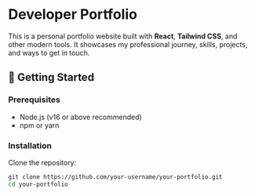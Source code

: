 # Developer Portfolio

This is a personal portfolio website built with **React**, **Tailwind CSS**, and other modern tools. It showcases my professional journey, skills, projects, and ways to get in touch.

## 🚀 Getting Started

### Prerequisites

- Node.js (v16 or above recommended)
- npm or yarn

### Installation

Clone the repository:

```bash
git clone https://github.com/your-username/your-portfolio.git
cd your-portfolio
```

